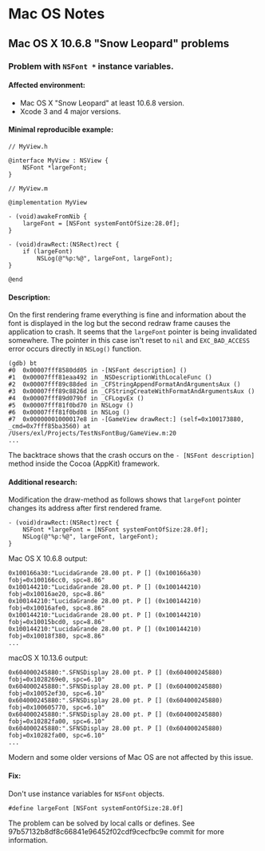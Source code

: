Mac OS Notes
============

## Mac OS X 10.6.8 "Snow Leopard" problems

### Problem with `NSFont *` instance variables.

#### Affected environment:

* Mac OS X "Snow Leopard" at least 10.6.8 version.
* Xcode 3 and 4 major versions.

#### Minimal reproducible example:

```objc
// MyView.h

@interface MyView : NSView {
	NSFont *largeFont;
}
```

```objc
// MyView.m

@implementation MyView

- (void)awakeFromNib {
	largeFont = [NSFont systemFontOfSize:28.0f];
}

- (void)drawRect:(NSRect)rect {
	if (largeFont)
		NSLog(@"%p:%@", largeFont, largeFont);
}

@end
```

#### Description:

On the first rendering frame everything is fine and information about the font is displayed in the log but the second redraw frame causes the application to crash. It seems that the `largeFont` pointer is being invalidated somewhere. The pointer in this case isn't reset to `nil` and `EXC_BAD_ACCESS` error occurs directly in `NSLog()` function.

```
(gdb) bt
#0  0x00007fff8580dd05 in -[NSFont description] ()
#1  0x00007fff81eaa492 in _NSDescriptionWithLocaleFunc ()
#2  0x00007fff89c88ded in _CFStringAppendFormatAndArgumentsAux ()
#3  0x00007fff89c8826d in _CFStringCreateWithFormatAndArgumentsAux ()
#4  0x00007fff89d079bf in _CFLogvEx ()
#5  0x00007fff81f0bd70 in NSLogv ()
#6  0x00007fff81f0bd08 in NSLog ()
#7  0x00000001000017e8 in -[GameView drawRect:] (self=0x100173880, _cmd=0x7fff85ba3560) at /Users/exl/Projects/TestNsFontBug/GameView.m:20
...
```

The backtrace shows that the crash occurs on the `- [NSFont description]` method inside the Cocoa (AppKit) framework.

#### Additional research:

Modification the draw-method as follows shows that `largeFont` pointer changes its address after first rendered frame.

```objc
- (void)drawRect:(NSRect)rect {
	NSFont *largeFont = [NSFont systemFontOfSize:28.0f];
	NSLog(@"%p:%@", largeFont, largeFont);
}
```

Mac OS X 10.6.8 output:

```
0x100166a30:"LucidaGrande 28.00 pt. P [] (0x100166a30) fobj=0x100166cc0, spc=8.86"
0x100144210:"LucidaGrande 28.00 pt. P [] (0x100144210) fobj=0x10016ae20, spc=8.86"
0x100144210:"LucidaGrande 28.00 pt. P [] (0x100144210) fobj=0x10016afe0, spc=8.86"
0x100144210:"LucidaGrande 28.00 pt. P [] (0x100144210) fobj=0x10015bcd0, spc=8.86"
0x100144210:"LucidaGrande 28.00 pt. P [] (0x100144210) fobj=0x10018f380, spc=8.86"
...
```

macOS X 10.13.6 output:

```
0x604000245880:".SFNSDisplay 28.00 pt. P [] (0x604000245880) fobj=0x1028269e0, spc=6.10"
0x604000245880:".SFNSDisplay 28.00 pt. P [] (0x604000245880) fobj=0x10052ef30, spc=6.10"
0x604000245880:".SFNSDisplay 28.00 pt. P [] (0x604000245880) fobj=0x100605770, spc=6.10"
0x604000245880:".SFNSDisplay 28.00 pt. P [] (0x604000245880) fobj=0x10282fa00, spc=6.10"
0x604000245880:".SFNSDisplay 28.00 pt. P [] (0x604000245880) fobj=0x10282fa00, spc=6.10"
...
```

Modern and some older versions of Mac OS are not affected by this issue.

#### Fix:

Don't use instance variables for `NSFont` objects.

```objc
#define largeFont [NSFont systemFontOfSize:28.0f]
```

The problem can be solved by local calls or defines. See 97b57132b8df8c66841e96452f02cdf9cecfbc9e commit for more information.

